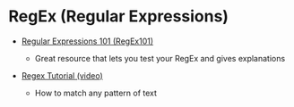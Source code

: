 # RegEx (Regular Expressions)

* [Regular Expressions 101 (RegEx101)](https://regex101.com)
  * Great resource that lets you test your RegEx and gives explanations

* [Regex Tutorial (video)](https://www.youtube.com/watch?v=sa-TUpSx1JA)
  * How to match any pattern of text